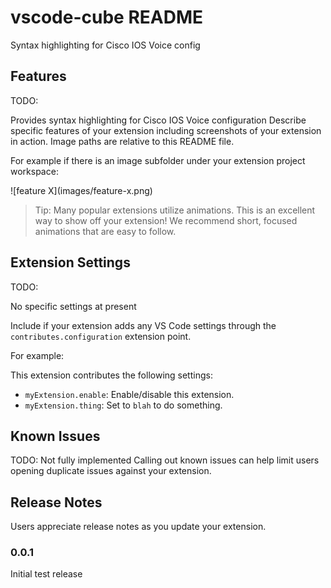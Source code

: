 # vscode-cube README

Syntax highlighting for Cisco IOS Voice config

## Features

TODO:

Provides syntax highlighting for Cisco IOS Voice configuration
Describe specific features of your extension including screenshots of your extension in action. Image paths are relative to this README file.

For example if there is an image subfolder under your extension project workspace:

\!\[feature X\]\(images/feature-x.png\)

> Tip: Many popular extensions utilize animations. This is an excellent way to show off your extension! We recommend short, focused animations that are easy to follow.

## Extension Settings

TODO:

No specific settings at present

Include if your extension adds any VS Code settings through the `contributes.configuration` extension point.

For example:

This extension contributes the following settings:

* `myExtension.enable`: Enable/disable this extension.
* `myExtension.thing`: Set to `blah` to do something.

## Known Issues

TODO: 
Not fully implemented
Calling out known issues can help limit users opening duplicate issues against your extension.

## Release Notes

Users appreciate release notes as you update your extension.

### 0.0.1

Initial test release

